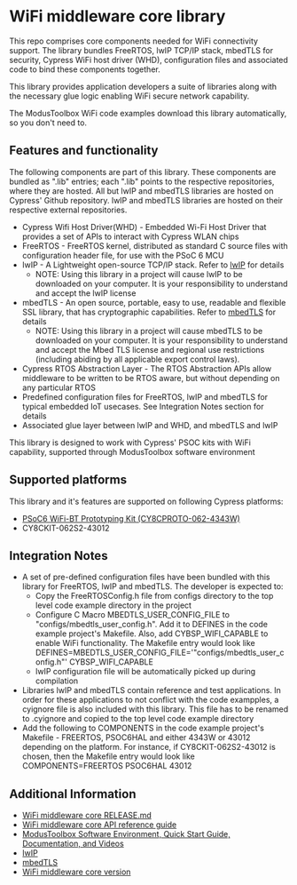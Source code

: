 # WiFi middleware core library
This repo comprises core components needed for WiFi connectivity support. The library bundles FreeRTOS, lwIP TCP/IP stack, mbedTLS for security, Cypress WiFi host driver (WHD), configuration files and associated code to bind these components together.

This library provides application developers a suite of libraries along with the necessary glue logic enabling WiFi secure network capability. 

The ModusToolbox WiFi code examples download this library automatically, so you don't need to.

## Features and functionality
The following components are part of this library. These components are bundled as ".lib" entries; each ".lib" points to the respective repositories, where they are hosted. All but lwIP and mbedTLS libraries are hosted on Cypress' Github repository. lwIP and mbedTLS libraries are hosted on their respective external repositories.

* Cypress Wifi Host Driver(WHD) - Embedded Wi-Fi Host Driver that provides a set of APIs to interact with Cypress WLAN chips
* FreeRTOS - FreeRTOS kernel, distributed as standard C source files with configuration header file, for use with the PSoC 6 MCU
* lwIP - A Lightweight open-source TCP/IP stack. Refer to [lwIP](https://savannah.nongnu.org/projects/lwip/) for details
   * NOTE: Using this library in a project will cause lwIP to be downloaded on your computer. It is your responsibility to understand and accept the lwIP license
* mbedTLS - An open source, portable, easy to use, readable and flexible SSL library, that has cryptographic capabilities. Refer to [mbedTLS](https://tls.mbed.org/) for details
   * NOTE: Using this library in a project will cause mbedTLS to be downloaded on your computer. It is your responsibility to understand and accept the Mbed TLS license and regional use restrictions (including abiding by all applicable export control laws).
* Cypress RTOS Abstraction Layer - The RTOS Abstraction APIs allow middleware to be written to be RTOS aware, but without depending on any particular RTOS
* Predefined configuration files for FreeRTOS, lwIP and mbedTLS for typical embedded IoT usecases. See Integration Notes section for details
* Associated glue layer between lwIP and WHD, and mbedTLS and lwIP

This library is designed to work with Cypress' PSOC kits with WiFi capability, supported through ModusToolbox software environment

## Supported platforms
This library and it's features are supported on following Cypress platforms:
* [PSoC6 WiFi-BT Prototyping Kit (CY8CPROTO-062-4343W)](https://www.cypress.com/documentation/development-kitsboards/psoc-6-wi-fi-bt-prototyping-kit-cy8cproto-062-4343w)
* CY8CKIT-062S2-43012

## Integration Notes
* A set of pre-defined configuration files have been bundled with this library for FreeRTOS, lwIP and mbedTLS. The developer is expected to: 
   * Copy the FreeRTOSConfig.h file from configs directory to the top level code example directory in the project
   * Configure C Macro MBEDTLS_USER_CONFIG_FILE to "configs/mbedtls_user_config.h". Add it to DEFINES in the code example project's Makefile. Also, add CYBSP_WIFI_CAPABLE to enable WiFi functionality. The Makefile entry would look like<br/>DEFINES=MBEDTLS_USER_CONFIG_FILE='"configs/mbedtls_user_config.h"' CYBSP_WIFI_CAPABLE
   * lwIP configuration file will be automatically picked up during compilation
* Libraries lwIP and mbedTLS contain reference and test applications. In order for these applications to not conflict with the code exampples, a cyignore file is also included with this library. This file has to be renamed to .cyignore and copied to the top level code example directory
* Add the following to COMPONENTS in the code example project's Makefile - FREERTOS, PSOC6HAL and either 4343W or 43012 depending on the platform. For instance, if CY8CKIT-062S2-43012 is chosen, then the Makefile entry would look like<br/>COMPONENTS=FREERTOS PSOC6HAL 43012

## Additional Information
* [WiFi middleware core RELEASE.md](./RELEASE.md)
* [WiFi middleware core API reference guide](https://cypresssemiconductorco.github.io/wifi-mw-core/api_reference_manual/html/index.html)
* [ModusToolbox Software Environment, Quick Start Guide, Documentation, and Videos](https://www.cypress.com/products/modustoolbox-software-environment)
* [lwIP](https://savannah.nongnu.org/projects/lwip/)
* [mbedTLS](https://tls.mbed.org/)
* [WiFi middleware core version](./version.txt)
